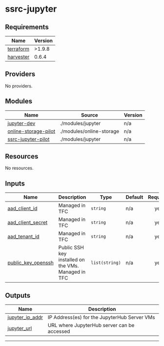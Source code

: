 # ssrc-jupyter

<!-- BEGIN_TF_DOCS -->
## Requirements

| Name | Version |
|------|---------|
| <a name="requirement_terraform"></a> [terraform](#requirement\_terraform) | >1.9.8 |
| <a name="requirement_harvester"></a> [harvester](#requirement\_harvester) | 0.6.4 |

## Providers

No providers.

## Modules

| Name | Source | Version |
|------|--------|---------|
| <a name="module_jupyter-dev"></a> [jupyter-dev](#module\_jupyter-dev) | ./modules/jupyter | n/a |
| <a name="module_online-storage-pilot"></a> [online-storage-pilot](#module\_online-storage-pilot) | ./modules/online-storage | n/a |
| <a name="module_ssrc-jupyter-pilot"></a> [ssrc-jupyter-pilot](#module\_ssrc-jupyter-pilot) | ./modules/jupyter | n/a |

## Resources

No resources.

## Inputs

| Name | Description | Type | Default | Required |
|------|-------------|------|---------|:--------:|
| <a name="input_aad_client_id"></a> [aad\_client\_id](#input\_aad\_client\_id) | Managed in TFC | `string` | n/a | yes |
| <a name="input_aad_client_secret"></a> [aad\_client\_secret](#input\_aad\_client\_secret) | Managed in TFC | `string` | n/a | yes |
| <a name="input_aad_tenant_id"></a> [aad\_tenant\_id](#input\_aad\_tenant\_id) | Managed in TFC | `string` | n/a | yes |
| <a name="input_public_key_openssh"></a> [public\_key\_openssh](#input\_public\_key\_openssh) | Public SSH key installed on the VMs. Managed in TFC | `list(string)` | n/a | yes |

## Outputs

| Name | Description |
|------|-------------|
| <a name="output_jupyter_ip_addr"></a> [jupyter\_ip\_addr](#output\_jupyter\_ip\_addr) | IP Address(es) for the JupyterHub Server VMs |
| <a name="output_jupyter_url"></a> [jupyter\_url](#output\_jupyter\_url) | URL where JupyterHub server can be accessed |

---
<!-- END_TF_DOCS -->
